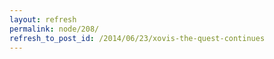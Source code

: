 ```yaml
---
layout: refresh
permalink: node/208/
refresh_to_post_id: /2014/06/23/xovis-the-quest-continues
---
```

